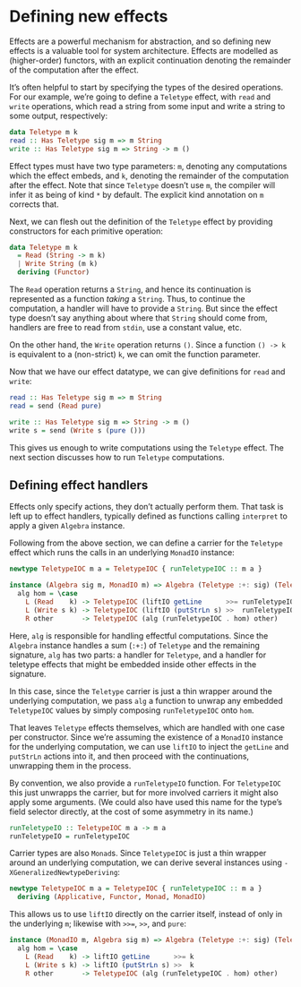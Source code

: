 # Defining new effects

Effects are a powerful mechanism for abstraction, and so defining new effects is a valuable tool for system architecture. Effects are modelled as (higher-order) functors, with an explicit continuation denoting the remainder of the computation after the effect.

It’s often helpful to start by specifying the types of the desired operations. For our example, we’re going to define a `Teletype` effect, with `read` and `write` operations, which read a string from some input and write a string to some output, respectively:

```haskell
data Teletype m k
read :: Has Teletype sig m => m String
write :: Has Teletype sig m => String -> m ()
```

Effect types must have two type parameters: `m`, denoting any computations which the effect embeds, and `k`, denoting the remainder of the computation after the effect. Note that since `Teletype` doesn’t use `m`, the compiler will infer it as being of kind `*` by default. The explicit kind annotation on `m` corrects that.

Next, we can flesh out the definition of the `Teletype` effect by providing constructors for each primitive operation:

```haskell
data Teletype m k
  = Read (String -> m k)
  | Write String (m k)
  deriving (Functor)
```

The `Read` operation returns a `String`, and hence its continuation is represented as a function _taking_ a `String`. Thus, to continue the computation, a handler will have to provide a `String`. But since the effect type doesn’t say anything about where that `String` should come from, handlers are free to read from `stdin`, use a constant value, etc.

On the other hand, the `Write` operation returns `()`. Since a function `() -> k` is equivalent to a (non-strict) `k`, we can omit the function parameter.

Now that we have our effect datatype, we can give definitions for `read` and `write`:

```haskell
read :: Has Teletype sig m => m String
read = send (Read pure)

write :: Has Teletype sig m => String -> m ()
write s = send (Write s (pure ()))
```

This gives us enough to write computations using the `Teletype` effect. The next section discusses how to run `Teletype` computations.

## Defining effect handlers

Effects only specify actions, they don’t actually perform them. That task is left up to effect handlers, typically defined as functions calling `interpret` to apply a given `Algebra` instance.

Following from the above section, we can define a carrier for the `Teletype` effect which runs the calls in an underlying `MonadIO` instance:

```haskell
newtype TeletypeIOC m a = TeletypeIOC { runTeletypeIOC :: m a }

instance (Algebra sig m, MonadIO m) => Algebra (Teletype :+: sig) (TeletypeIOC m) where
  alg hom = \case
    L (Read    k) -> TeletypeIOC (liftIO getLine      >>= runTeletypeIOC . k)
    L (Write s k) -> TeletypeIOC (liftIO (putStrLn s) >>  runTeletypeIOC   k)
    R other       -> TeletypeIOC (alg (runTeletypeIOC . hom) other)
```

Here, `alg` is responsible for handling effectful computations. Since the `Algebra` instance handles a sum (`:+:`) of `Teletype` and the remaining signature, `alg` has two parts: a handler for `Teletype`, and a handler for teletype effects that might be embedded inside other effects in the signature.

In this case, since the `Teletype` carrier is just a thin wrapper around the underlying computation, we pass `alg` a function to unwrap any embedded `TeletypeIOC` values by simply composing `runTeletypeIOC` onto `hom`.

That leaves `Teletype` effects themselves, which are handled with one case per constructor. Since we’re assuming the existence of a `MonadIO` instance for the underlying computation, we can use `liftIO` to inject the `getLine` and `putStrLn` actions into it, and then proceed with the continuations, unwrapping them in the process.

By convention, we also provide a `runTeletypeIO` function. For `TeletypeIOC` this just unwrapps the carrier, but for more involved carriers it might also apply some arguments. (We could also have used this name for the type’s field selector directly, at the cost of some asymmetry in its name.)

```haskell
runTeletypeIO :: TeletypeIOC m a -> m a
runTeletypeIO = runTeletypeIOC
```

Carrier types are also `Monad`s. Since `TeletypeIOC` is just a thin wrapper around an underlying computation, we can derive several instances using `-XGeneralizedNewtypeDeriving`:

```haskell
newtype TeletypeIOC m a = TeletypeIOC { runTeletypeIOC :: m a }
  deriving (Applicative, Functor, Monad, MonadIO)
```

This allows us to use `liftIO` directly on the carrier itself, instead of only in the underlying `m`; likewise with `>>=`, `>>`, and `pure`:

```haskell
instance (MonadIO m, Algebra sig m) => Algebra (Teletype :+: sig) (TeletypeIOC m) where
  alg hom = \case
    L (Read    k) -> liftIO getLine      >>= k
    L (Write s k) -> liftIO (putStrLn s) >>  k
    R other       -> TeletypeIOC (alg (runTeletypeIOC . hom) other)
```

